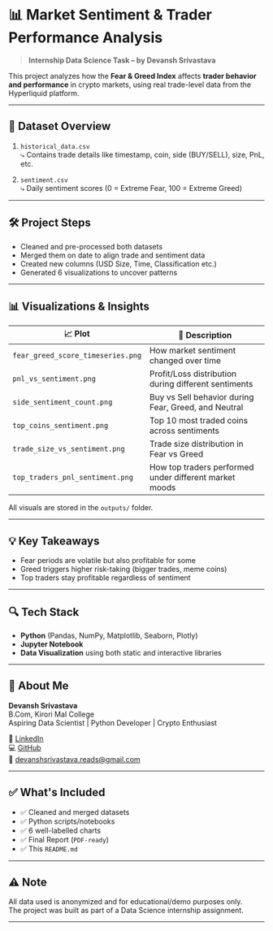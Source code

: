 # 📊 Market Sentiment & Trader Performance Analysis

> **Internship Data Science Task – by Devansh Srivastava**

This project analyzes how the **Fear & Greed Index** affects **trader behavior and performance** in crypto markets, using real trade-level data from the Hyperliquid platform.

---

## 📁 Dataset Overview

1. `historical_data.csv`  
   ⤷ Contains trade details like timestamp, coin, side (BUY/SELL), size, PnL, etc.

2. `sentiment.csv`  
   ⤷ Daily sentiment scores (0 = Extreme Fear, 100 = Extreme Greed)

---

## 🛠️ Project Steps

- Cleaned and pre-processed both datasets
- Merged them on date to align trade and sentiment data
- Created new columns (USD Size, Time, Classification etc.)
- Generated 6 visualizations to uncover patterns

---

## 📊 Visualizations & Insights

| 📈 Plot | 📌 Description |
|--------|----------------|
| `fear_greed_score_timeseries.png` | How market sentiment changed over time |
| `pnl_vs_sentiment.png` | Profit/Loss distribution during different sentiments |
| `side_sentiment_count.png` | Buy vs Sell behavior during Fear, Greed, and Neutral |
| `top_coins_sentiment.png` | Top 10 most traded coins across sentiments |
| `trade_size_vs_sentiment.png` | Trade size distribution in Fear vs Greed |
| `top_traders_pnl_sentiment.png` | How top traders performed under different market moods |

All visuals are stored in the `outputs/` folder.

---

## 💡 Key Takeaways

- Fear periods are volatile but also profitable for some
- Greed triggers higher risk-taking (bigger trades, meme coins)
- Top traders stay profitable regardless of sentiment

---

## 🔍 Tech Stack

- **Python** (Pandas, NumPy, Matplotlib, Seaborn, Plotly)
- **Jupyter Notebook**
- **Data Visualization** using both static and interactive libraries

---

## 👤 About Me

**Devansh Srivastava**  
B.Com, Kirori Mal College  
Aspiring Data Scientist | Python Developer | Crypto Enthusiast  

🔗 [LinkedIn](https://www.linkedin.com/in/connectwithdevansh/)  
💻 [GitHub](https://github.com/dsrivastava-py?tab=repositories)  
📧 devanshsrivastava.reads@gmail.com  

---

## ✅ What's Included

- ✅ Cleaned and merged datasets
- ✅ Python scripts/notebooks
- ✅ 6 well-labelled charts
- ✅ Final Report (`PDF-ready`)
- ✅ This `README.md`

---

## ⚠️ Note

All data used is anonymized and for educational/demo purposes only.  
The project was built as part of a Data Science internship assignment.

---
